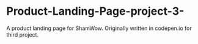 # Product-Landing-Page-project-3-
A product landing page for ShamWow. Originally written in codepen.io for third project.

